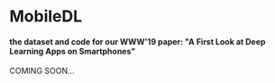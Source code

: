 # MobileDL

#### the dataset and code for our WWW'19 paper: "A First Look at Deep Learning Apps on Smartphones"

COMING SOON...

